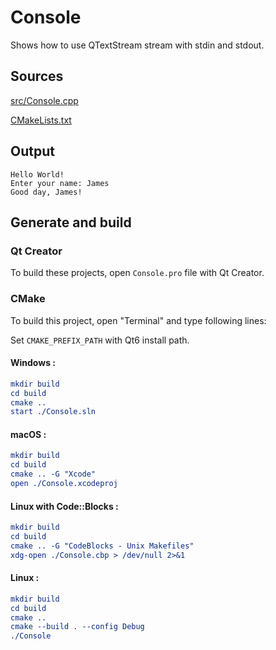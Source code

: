# Console

Shows how to use QTextStream stream with stdin and stdout.

## Sources

[src/Console.cpp](src/Console.cpp)

[CMakeLists.txt](CMakeLists.txt)

## Output

```
Hello World!
Enter your name: James
Good day, James!
```

## Generate and build

### Qt Creator

To build these projects, open `Console.pro` file with Qt Creator.

### CMake

To build this project, open "Terminal" and type following lines:

Set `CMAKE_PREFIX_PATH` with Qt6 install path.

#### Windows :

``` cmake
mkdir build
cd build
cmake ..
start ./Console.sln
```

#### macOS :

``` cmake
mkdir build
cd build
cmake .. -G "Xcode"
open ./Console.xcodeproj
```

#### Linux with Code::Blocks :

``` cmake
mkdir build
cd build
cmake .. -G "CodeBlocks - Unix Makefiles"
xdg-open ./Console.cbp > /dev/null 2>&1
```

#### Linux :

``` cmake
mkdir build
cd build
cmake .. 
cmake --build . --config Debug
./Console
```
